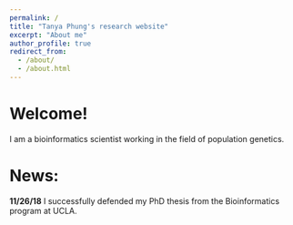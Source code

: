 ```yaml
---
permalink: /
title: "Tanya Phung's research website"
excerpt: "About me"
author_profile: true
redirect_from: 
  - /about/
  - /about.html
---
```


# Welcome!
I am a bioinformatics scientist working in the field of population genetics.

# News:
**11/26/18** I successfully defended my PhD thesis from the Bioinformatics program at UCLA.
